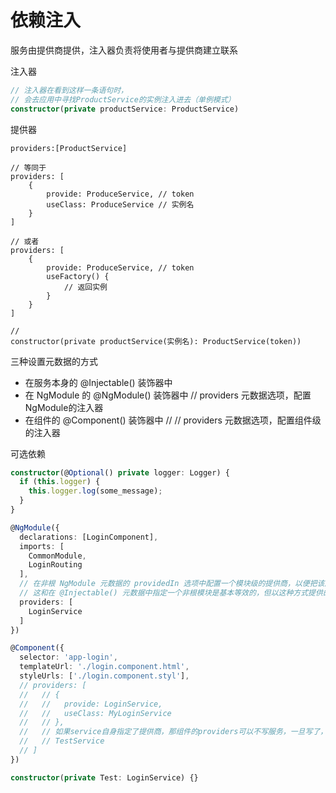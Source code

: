 # 依赖注入

服务由提供商提供，注入器负责将使用者与提供商建立联系

注入器

```typescript
// 注入器在看到这样一条语句时，
// 会去应用中寻找ProductService的实例注入进去（单例模式）
constructor(private productService: ProductService)
```

提供器

```
providers:[ProductService]

// 等同于
providers: [
    {
        provide: ProduceService, // token
        useClass: ProduceService // 实例名
    }
]

// 或者
providers: [
    {
        provide: ProduceService, // token
        useFactory() {
            // 返回实例
        }
    }
]

// 
constructor(private productService(实例名): ProductService(token))
```

三种设置元数据的方式

- 在服务本身的 @Injectable() 装饰器中
- 在 NgModule 的 @NgModule() 装饰器中 // providers 元数据选项，配置 NgModule的注入器
- 在组件的 @Component() 装饰器中 // // providers 元数据选项，配置组件级的注入器

可选依赖

```typescript
constructor(@Optional() private logger: Logger) {
  if (this.logger) {
    this.logger.log(some_message);
  }
}
```

```typescript
@NgModule({
  declarations: [LoginComponent],
  imports: [
    CommonModule,
    LoginRouting
  ],
  // 在非根 NgModule 元数据的 providedIn 选项中配置一个模块级的提供商，以便把该服务的范围限定到该模块一级。 
  // 这和在 @Injectable() 元数据中指定一个非根模块是基本等效的，但以这种方式提供的服务无法被摇树优化掉
  providers: [
    LoginService
  ]
})
```

```typescript
@Component({
  selector: 'app-login',
  templateUrl: './login.component.html',
  styleUrls: ['./login.component.styl'],
  // providers: [
  //   // {
  //   //   provide: LoginService,
  //   //   useClass: MyLoginService
  //   // },
  //   // 如果service自身指定了提供商，那组件的providers可以不写服务，一旦写了，就把这个提供商的范围限定到该组件及其子组件
  //   // TestService
  // ]
})

constructor(private Test: LoginService) {}
```